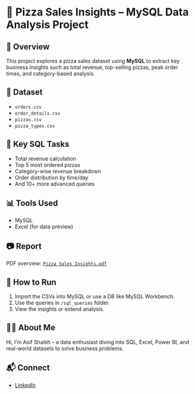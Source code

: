 # 🍕 Pizza Sales Insights – MySQL Data Analysis Project

## 📌 Overview
This project explores a pizza sales dataset using **MySQL** to extract key business insights such as total revenue, top-selling pizzas, peak order times, and category-based analysis.

## 📁 Dataset
- `orders.csv`
- `order_details.csv`
- `pizzas.csv`
- `pizza_types.csv`

## 🧠 Key SQL Tasks
- Total revenue calculation
- Top 5 most ordered pizzas
- Category-wise revenue breakdown
- Order distribution by time/day
- And 10+ more advanced queries

## 📊 Tools Used
- MySQL
- Excel (for data preview)

## 📷 Report
PDF overview: [`Pizza Sales Insights.pdf`](https://github.com/ShaikhASgithub/Pizza-Sales-Insight-/blob/main/Pizza%20Sales%20Insights.pdf)

## 📜 How to Run
1. Import the CSVs into MySQL or use a DB like MySQL Workbench.
2. Use the queries in `/sql_queries` folder.
3. View the insights or extend analysis.

## 🙋‍♂️ About Me
Hi, I’m Asif Shaikh – a data enthusiast diving into SQL, Excel, Power BI, and real-world datasets to solve business problems.

## 📬 Connect
- [LinkedIn](https://www.linkedin.com/in/asifshaikh999/)

